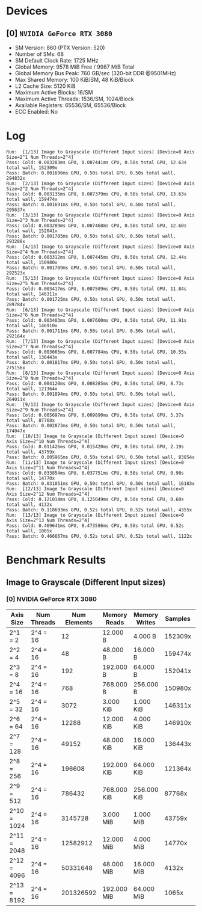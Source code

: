 # Devices

## [0] `NVIDIA GeForce RTX 3080`
* SM Version: 860 (PTX Version: 520)
* Number of SMs: 68
* SM Default Clock Rate: 1725 MHz
* Global Memory: 9578 MiB Free / 9987 MiB Total
* Global Memory Bus Peak: 760 GB/sec (320-bit DDR @9501MHz)
* Max Shared Memory: 100 KiB/SM, 48 KiB/Block
* L2 Cache Size: 5120 KiB
* Maximum Active Blocks: 16/SM
* Maximum Active Threads: 1536/SM, 1024/Block
* Available Registers: 65536/SM, 65536/Block
* ECC Enabled: No

# Log

```
Run:  [1/13] Image to Grayscale (Different Input sizes) [Device=0 Axis Size=2^1 Num Threads=2^4]
Pass: Cold: 0.003283ms GPU, 0.007441ms CPU, 0.50s total GPU, 12.63s total wall, 152309x 
Pass: Batch: 0.001696ms GPU, 0.50s total GPU, 0.50s total wall, 294832x
Run:  [2/13] Image to Grayscale (Different Input sizes) [Device=0 Axis Size=2^2 Num Threads=2^4]
Pass: Cold: 0.003135ms GPU, 0.007379ms CPU, 0.50s total GPU, 13.63s total wall, 159474x 
Pass: Batch: 0.001691ms GPU, 0.50s total GPU, 0.50s total wall, 295637x
Run:  [3/13] Image to Grayscale (Different Input sizes) [Device=0 Axis Size=2^3 Num Threads=2^4]
Pass: Cold: 0.003289ms GPU, 0.007468ms CPU, 0.50s total GPU, 12.60s total wall, 152041x 
Pass: Batch: 0.001705ms GPU, 0.50s total GPU, 0.50s total wall, 293288x
Run:  [4/13] Image to Grayscale (Different Input sizes) [Device=0 Axis Size=2^4 Num Threads=2^4]
Pass: Cold: 0.003312ms GPU, 0.007445ms CPU, 0.50s total GPU, 12.44s total wall, 150980x 
Pass: Batch: 0.001709ms GPU, 0.50s total GPU, 0.50s total wall, 292523x
Run:  [5/13] Image to Grayscale (Different Input sizes) [Device=0 Axis Size=2^5 Num Threads=2^4]
Pass: Cold: 0.003417ms GPU, 0.007589ms CPU, 0.50s total GPU, 11.84s total wall, 146311x 
Pass: Batch: 0.001725ms GPU, 0.50s total GPU, 0.50s total wall, 289784x
Run:  [6/13] Image to Grayscale (Different Input sizes) [Device=0 Axis Size=2^6 Num Threads=2^4]
Pass: Cold: 0.003403ms GPU, 0.007600ms CPU, 0.50s total GPU, 11.91s total wall, 146910x 
Pass: Batch: 0.001711ms GPU, 0.50s total GPU, 0.50s total wall, 292164x
Run:  [7/13] Image to Grayscale (Different Input sizes) [Device=0 Axis Size=2^7 Num Threads=2^4]
Pass: Cold: 0.003665ms GPU, 0.007784ms CPU, 0.50s total GPU, 10.55s total wall, 136443x 
Pass: Batch: 0.001817ms GPU, 0.50s total GPU, 0.50s total wall, 275156x
Run:  [8/13] Image to Grayscale (Different Input sizes) [Device=0 Axis Size=2^8 Num Threads=2^4]
Pass: Cold: 0.004120ms GPU, 0.008285ms CPU, 0.50s total GPU, 8.73s total wall, 121364x 
Pass: Batch: 0.001894ms GPU, 0.50s total GPU, 0.50s total wall, 264011x
Run:  [9/13] Image to Grayscale (Different Input sizes) [Device=0 Axis Size=2^9 Num Threads=2^4]
Pass: Cold: 0.005697ms GPU, 0.009890ms CPU, 0.50s total GPU, 5.37s total wall, 87768x 
Pass: Batch: 0.002873ms GPU, 0.50s total GPU, 0.50s total wall, 174047x
Run:  [10/13] Image to Grayscale (Different Input sizes) [Device=0 Axis Size=2^10 Num Threads=2^4]
Pass: Cold: 0.011426ms GPU, 0.015420ms CPU, 0.50s total GPU, 2.19s total wall, 43759x 
Pass: Batch: 0.005965ms GPU, 0.50s total GPU, 0.50s total wall, 83854x
Run:  [11/13] Image to Grayscale (Different Input sizes) [Device=0 Axis Size=2^11 Num Threads=2^4]
Pass: Cold: 0.033854ms GPU, 0.037751ms CPU, 0.50s total GPU, 0.90s total wall, 14770x 
Pass: Batch: 0.031051ms GPU, 0.50s total GPU, 0.50s total wall, 16103x
Run:  [12/13] Image to Grayscale (Different Input sizes) [Device=0 Axis Size=2^12 Num Threads=2^4]
Pass: Cold: 0.121014ms GPU, 0.125049ms CPU, 0.50s total GPU, 0.60s total wall, 4132x 
Pass: Batch: 0.118693ms GPU, 0.52s total GPU, 0.52s total wall, 4355x
Run:  [13/13] Image to Grayscale (Different Input sizes) [Device=0 Axis Size=2^13 Num Threads=2^4]
Pass: Cold: 0.469641ms GPU, 0.473586ms CPU, 0.50s total GPU, 0.52s total wall, 1065x 
Pass: Batch: 0.466667ms GPU, 0.52s total GPU, 0.52s total wall, 1122x
```

# Benchmark Results

## Image to Grayscale (Different Input sizes)

### [0] NVIDIA GeForce RTX 3080

|  Axis Size  | Num Threads | Num Elements | Memory Reads | Memory Writes | Samples |  CPU Time  |  Noise  |  GPU Time  | Noise  |  Elem/s  | GlobalMem BW | BWUtil | Samples | Batch GPU  |
|-------------|-------------|--------------|--------------|---------------|---------|------------|---------|------------|--------|----------|--------------|--------|---------|------------|
|     2^1 = 2 |    2^4 = 16 |           12 |     12.000 B |       4.000 B | 152309x |   7.441 us | 127.07% |   3.283 us | 12.42% |   3.655M |   4.874 MB/s |  0.00% | 294832x |   1.696 us |
|     2^2 = 4 |    2^4 = 16 |           48 |     48.000 B |      16.000 B | 159474x |   7.379 us | 135.95% |   3.135 us | 11.70% |  15.309M |  20.413 MB/s |  0.00% | 295637x |   1.691 us |
|     2^3 = 8 |    2^4 = 16 |          192 |    192.000 B |      64.000 B | 152041x |   7.468 us | 127.45% |   3.289 us | 12.57% |  58.383M |  77.844 MB/s |  0.01% | 293288x |   1.705 us |
|    2^4 = 16 |    2^4 = 16 |          768 |    768.000 B |     256.000 B | 150980x |   7.445 us | 125.39% |   3.312 us | 12.65% | 231.904M | 309.205 MB/s |  0.04% | 292523x |   1.709 us |
|    2^5 = 32 |    2^4 = 16 |         3072 |    3.000 KiB |     1.000 KiB | 146311x |   7.589 us | 122.57% |   3.417 us | 13.74% | 898.933M |   1.199 GB/s |  0.16% | 289784x |   1.725 us |
|    2^6 = 64 |    2^4 = 16 |        12288 |   12.000 KiB |     4.000 KiB | 146910x |   7.600 us | 123.77% |   3.403 us | 13.70% |   3.610G |   4.814 GB/s |  0.63% | 292164x |   1.711 us |
|   2^7 = 128 |    2^4 = 16 |        49152 |   48.000 KiB |    16.000 KiB | 136443x |   7.784 us | 112.87% |   3.665 us | 13.21% |  13.413G |  17.884 GB/s |  2.35% | 275156x |   1.817 us |
|   2^8 = 256 |    2^4 = 16 |       196608 |  192.000 KiB |    64.000 KiB | 121364x |   8.285 us | 101.54% |   4.120 us |  9.85% |  47.722G |  63.629 GB/s |  8.37% | 264011x |   1.894 us |
|   2^9 = 512 |    2^4 = 16 |       786432 |  768.000 KiB |   256.000 KiB |  87768x |   9.890 us |  73.83% |   5.697 us |  8.54% | 138.046G | 184.061 GB/s | 24.22% | 174047x |   2.873 us |
| 2^10 = 1024 |    2^4 = 16 |      3145728 |    3.000 MiB |     1.000 MiB |  43759x |  15.420 us |  35.12% |  11.426 us |  3.20% | 275.307G | 367.076 GB/s | 48.29% |  83854x |   5.965 us |
| 2^11 = 2048 |    2^4 = 16 |     12582912 |   12.000 MiB |     4.000 MiB |  14770x |  37.751 us |  11.55% |  33.854 us |  0.98% | 371.681G | 495.575 GB/s | 65.20% |  16103x |  31.051 us |
| 2^12 = 4096 |    2^4 = 16 |     50331648 |   48.000 MiB |    16.000 MiB |   4132x | 125.049 us |   3.35% | 121.014 us |  0.36% | 415.915G | 554.554 GB/s | 72.96% |   4355x | 118.693 us |
| 2^13 = 8192 |    2^4 = 16 |    201326592 |  192.000 MiB |    64.000 MiB |   1065x | 473.586 us |   0.86% | 469.641 us |  0.20% | 428.682G | 571.576 GB/s | 75.20% |   1122x | 466.667 us |
